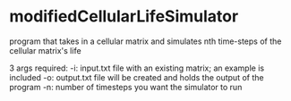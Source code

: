 # modifiedCellularLifeSimulator
program that takes in a cellular matrix and simulates nth time-steps of the cellular matrix's life

3 args required: 
-i: input.txt file with an existing matrix; an example is included
-o: output.txt file will be created and holds the output of the program
-n: number of timesteps you want the simulator to run
